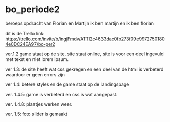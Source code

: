 # bo_periode2
beroeps opdracht van Florian en Martijn
ik ben martijn
en ik ben florian

dit is de Trello link: https://trello.com/invite/b/ingjFmdv/ATTI2c4633dac0fb273f09e99727501804e0DC24EA97/bo-per2

ver.1.2 game staat op de site, site staat online, site is voor een deel ingevuld met tekst en niet lorem ipsum.

ver 1.3:
de site heeft wat css gekregen en een deel van de html is verbeterd waardoor er geen errors zijn

ver 1.4:
betere styles en de game staat op de landingspage

ver. 1.4.5:
game is verbeterd en css is wat aangepast.

ver. 1.4.8:
plaatjes werken weer.

ver. 1.5:
foto slider is gemaakt
